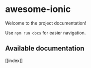 # awesome-ionic

Welcome to the project documentation!

Use `npm run docs` for easier navigation.

## Available documentation

[[index]]

